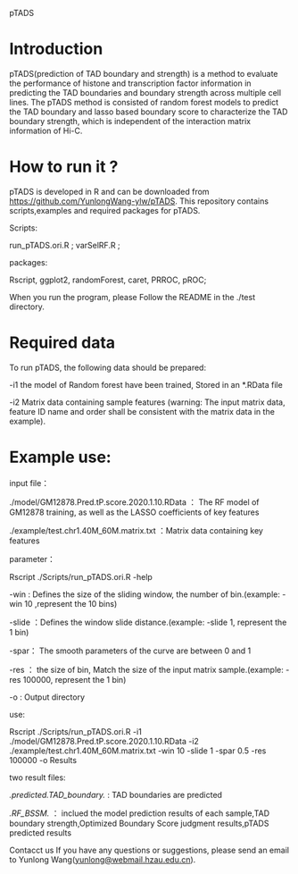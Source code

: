 pTADS
# Introduction
pTADS(prediction of TAD boundary and strength) is a method to evaluate the performance of histone and transcription factor information in predicting the TAD boundaries and boundary strength across multiple cell lines. The pTADS method is consisted of random forest models to predict the TAD boundary and lasso based boundary score to characterize the TAD boundary strength, which is independent of the interaction matrix information of Hi-C.

# How to run it ?
pTADS is developed in R and can be downloaded from https://github.com/YunlongWang-ylw/pTADS. This repository contains scripts,examples and required packages for pTADS.

Scripts:

  run_pTADS.ori.R ;
  varSelRF.R ;

packages:

  Rscript, ggplot2, randomForest, caret, PRROC, pROC;
  
  
When you run the program, please Follow the README in the ./test directory.

# Required data
To run pTADS, the following data should be prepared:

-i1  the model of Random forest have been trained, Stored in an *.RData file 

-i2  Matrix data containing sample features (warning: The input matrix data, feature ID name and order shall be consistent with the matrix data in the example). 

# Example use: 
input file：

./model/GM12878.Pred.tP.score.2020.1.10.RData  ： The RF model of GM12878 training, as well as the LASSO coefficients of key features

./example/test.chr1.40M_60M.matrix.txt    ：Matrix data containing key features

parameter：

Rscript ./Scripts/run_pTADS.ori.R -help

-win : Defines the size of the sliding window, the number of bin.(example: -win 10 ,represent the 10 bins)

-slide  ：Defines the window slide distance.(example: -slide 1, represent the 1 bin)

-spar： The smooth parameters of the curve are between 0 and 1

-res ： the size of bin, Match the size of the input matrix sample.(example: -res 100000, represent the 1 bin) 

-o : Output directory


use:

Rscript ./Scripts/run_pTADS.ori.R -i1 ./model/GM12878.Pred.tP.score.2020.1.10.RData -i2 ./example/test.chr1.40M_60M.matrix.txt -win 10 -slide 1 -spar 0.5 -res 100000 -o Results

two result files:

*.predicted.TAD_boundary.* :  TAD boundaries are predicted

*.RF_BSSM.*    ： inclued the model prediction results of each sample,TAD boundary strength,Optimized Boundary Score judgment results,pTADS predicted results



Contacct us
If you have any questions or suggestions, please send an email to Yunlong Wang(yunlong@webmail.hzau.edu.cn).
